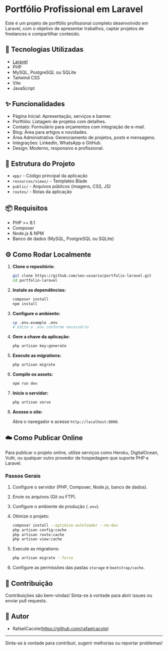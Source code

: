 # Portfólio Profissional em Laravel

Este é um projeto de portfólio profissional completo desenvolvido em Laravel, com o objetivo de apresentar trabalhos, captar projetos de freelances e compartilhar conteúdo.

## 🚀 Tecnologias Utilizadas

- [Laravel](https://laravel.com/)
- PHP
- MySQL, PostgreSQL ou SQLite
- Tailwind CSS
- Vite
- JavaScript

## ✨ Funcionalidades

- Página Inicial: Apresentação, serviços e banner.
- Portfólio: Listagem de projetos com detalhes.
- Contato: Formulário para orçamentos com integração de e-mail.
- Blog: Área para artigos e novidades.
- Área Administrativa: Gerenciamento de projetos, posts e mensagens.
- Integrações: LinkedIn, WhatsApp e GitHub.
- Design: Moderno, responsivo e profissional.

## 📁 Estrutura do Projeto

- `app/` - Código principal da aplicação
- `resources/views/` - Templates Blade
- `public/` - Arquivos públicos (imagens, CSS, JS)
- `routes/` - Rotas da aplicação

## 📦 Requisitos

- PHP >= 8.1
- Composer
- Node.js & NPM
- Banco de dados (MySQL, PostgreSQL ou SQLite)

## ⚙️ Como Rodar Localmente

1.  **Clone o repositório:**

    ```bash
    git clone https://github.com/seu-usuario/portfolio-laravel.git
    cd portfolio-laravel
    ```

2.  **Instale as dependências:**

    ```bash
    composer install
    npm install
    ```

3.  **Configure o ambiente:**

    ```bash
    cp .env.example .env
    # Edite o .env conforme necessário
    ```

4.  **Gere a chave da aplicação:**

    ```bash
    php artisan key:generate
    ```

5.  **Execute as migrations:**

    ```bash
    php artisan migrate
    ```

6.  **Compile os assets:**

    ```bash
    npm run dev
    ```

7.  **Inicie o servidor:**

    ```bash
    php artisan serve
    ```

8.  **Acesse o site:**

    Abra o navegador e acesse `http://localhost:8000`.

## ☁️ Como Publicar Online

Para publicar o projeto online, utilize serviços como Heroku, DigitalOcean, Vultr, ou qualquer outro provedor de hospedagem que suporte PHP e Laravel.

### Passos Gerais

1.  Configure o servidor (PHP, Composer, Node.js, banco de dados).
2.  Envie os arquivos (Git ou FTP).
3.  Configure o ambiente de produção (`.env`).
4.  Otimize o projeto:

    ```bash
    composer install --optimize-autoloader --no-dev
    php artisan config:cache
    php artisan route:cache
    php artisan view:cache
    ```

5.  Execute as migrations:

    ```bash
    php artisan migrate --force
    ```

6.  Configure as permissões das pastas `storage` e `bootstrap/cache`.

## 🤝 Contribuição

Contribuições são bem-vindas! Sinta-se à vontade para abrir issues ou enviar pull requests.

## 👤 Autor

- RafaelCacote(https://github.com/rafaelcacote)

---

Sinta-se à vontade para contribuir, sugerir melhorias ou reportar problemas!
